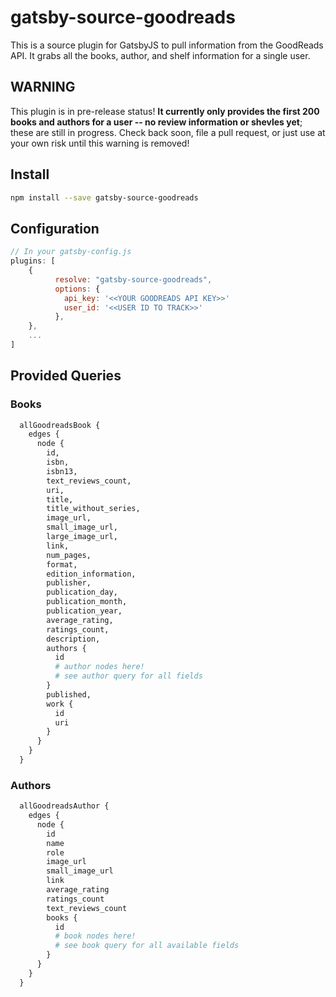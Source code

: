 # gatsby-source-goodreads

This is a source plugin for GatsbyJS to pull information from the GoodReads API.  It grabs all the books, author, and shelf information for a single user.   

## **WARNING**
This plugin is in pre-release status!  **It currently only provides the first 200 books and authors for a user -- no review information or shevles yet**; these are still in progress.  Check back soon, file a pull request, or just use at your own risk until this warning is removed!

## Install

```bash
npm install --save gatsby-source-goodreads
```


## Configuration
```javascript
// In your gatsby-config.js
plugins: [
	{
	      resolve: "gatsby-source-goodreads",
	      options: {
            api_key: '<<YOUR GOODREADS API KEY>>'
	        user_id: '<<USER ID TO TRACK>>'
	      },
	},
	...
]
```

## Provided Queries

### Books
```graphql
  allGoodreadsBook {
    edges {
      node {
        id, 
        isbn, 
        isbn13, 
        text_reviews_count, 
        uri, 
        title, 
        title_without_series, 
        image_url, 
        small_image_url, 
        large_image_url, 
        link, 
        num_pages, 
        format, 
        edition_information, 
        publisher, 
        publication_day, 
        publication_month, 
        publication_year, 
        average_rating, 
        ratings_count, 
        description,
        authors {
          id
          # author nodes here!
          # see author query for all fields
        }
        published,
        work {
          id
          uri
        }
      }
    }
  }
```

### Authors
```graphql
  allGoodreadsAuthor {
    edges {
      node {
        id
        name
        role
        image_url
        small_image_url
        link
        average_rating
        ratings_count
        text_reviews_count
        books {
          id
          # book nodes here!
          # see book query for all available fields
        }
      }
    }
  }
```

